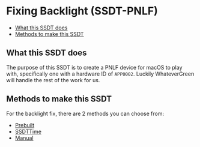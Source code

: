 # Fixing Backlight (SSDT-PNLF)

* [What this SSDT does](#what-this-ssdt-does)
* [Methods to make this SSDT](#methods-to-make-this-ssdt)

## What this SSDT does

The purpose of this SSDT is to create a PNLF device for macOS to play with, specifically one with a hardware ID of `APP0002`. Luckily WhateverGreen will handle the rest of the work for us.

## Methods to make this SSDT

For the backlight fix, there are 2 methods you can choose from:

* [Prebuilt](/Laptops/backlight-methods/prebuilt.md)
* [SSDTTime](/Laptops/backlight-methods/SSDTTime.md)
* [Manual](/Laptops/backlight-methods/manual.md)
